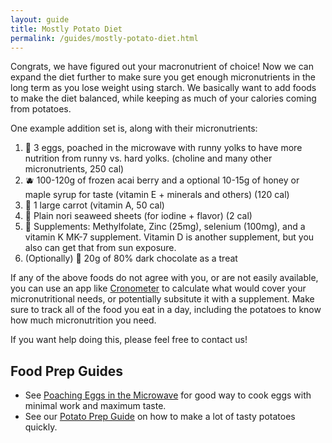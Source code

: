 ```yaml
---
layout: guide
title: Mostly Potato Diet
permalink: /guides/mostly-potato-diet.html
---
```


Congrats, we have figured out your macronutrient of choice!  Now we can expand the diet further to make sure you get enough micronutrients in the long term as you lose weight using starch.  We basically want to add foods to make the diet balanced, while keeping as much of your calories coming from potatoes.    

One example addition set is, along with their micronutrients:

1. 🥚 3 eggs, poached in the microwave with runny yolks to have more nutrition from runny vs. hard yolks. (choline and many other micronutrients, 250 cal)
2. 🫐 100-120g of frozen acai berry and a optional 10-15g of honey or maple syrup for taste (vitamin E + minerals and others) (120 cal)
3. 🥕 1 large carrot (vitamin A, 50 cal)
4. 🍙 Plain nori seaweed sheets (for iodine + flavor) (2 cal)
5. 💊 Supplements: Methylfolate, Zinc (25mg), selenium (100mg), and a vitamin K MK-7 supplement.  Vitamin D is another supplement, but you also can get that from sun exposure. 
6. (Optionally) 🍫 20g of 80% dark chocolate as a treat

If any of the above foods do not agree with you, or are not easily available, you can use an app like [Cronometer](https://cronometer.com/) to calculate what would cover your micronutritional needs, or potentially subsitute it with a supplement.  Make sure to track all of the food you eat in a day, including the potatoes to know how much micronutrition you need. 

If you want help doing this, please feel free to contact us!

## Food Prep Guides

* See [Poaching Eggs in the Microwave](poaching-eggs.html) for good way to cook eggs with minimal work and maximum taste.
* See our [Potato Prep Guide](peeling-potatoes.html) on how to make a lot of tasty potatoes quickly.
